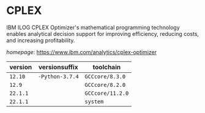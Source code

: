 # CPLEX

IBM ILOG CPLEX Optimizer's mathematical programming technology enables  analytical decision support for improving efficiency,  reducing costs, and increasing profitability.

*homepage*: <https://www.ibm.com/analytics/cplex-optimizer>

version | versionsuffix | toolchain
--------|---------------|----------
``12.10`` | ``-Python-3.7.4`` | ``GCCcore/8.3.0``
``12.9`` |  | ``GCCcore/8.2.0``
``22.1.1`` |  | ``GCCcore/11.2.0``
``22.1.1`` |  | ``system``
